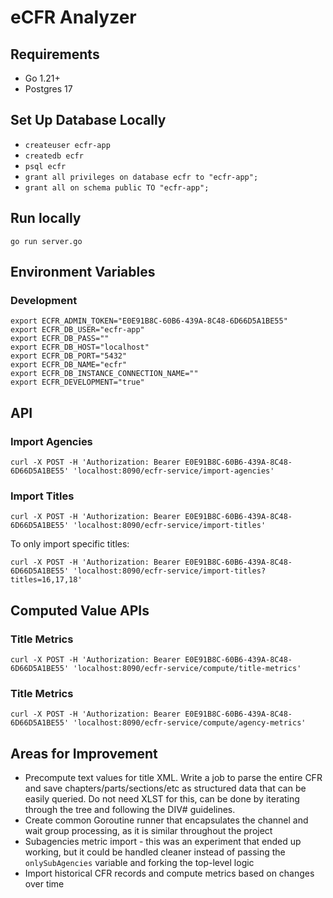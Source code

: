 # eCFR Analyzer

## Requirements

* Go 1.21+
* Postgres 17

## Set Up Database Locally

* `createuser ecfr-app`
* `createdb ecfr`
* `psql ecfr`
* `grant all privileges on database ecfr to "ecfr-app";`
* `grant all on schema public TO "ecfr-app";`

## Run locally

`go run server.go`

## Environment Variables

### Development

```
export ECFR_ADMIN_TOKEN="E0E91B8C-60B6-439A-8C48-6D66D5A1BE55"
export ECFR_DB_USER="ecfr-app"
export ECFR_DB_PASS=""
export ECFR_DB_HOST="localhost"
export ECFR_DB_PORT="5432"
export ECFR_DB_NAME="ecfr"
export ECFR_DB_INSTANCE_CONNECTION_NAME=""
export ECFR_DEVELOPMENT="true"
```

## API

### Import Agencies

```
curl -X POST -H 'Authorization: Bearer E0E91B8C-60B6-439A-8C48-6D66D5A1BE55' 'localhost:8090/ecfr-service/import-agencies'
```

### Import Titles

```
curl -X POST -H 'Authorization: Bearer E0E91B8C-60B6-439A-8C48-6D66D5A1BE55' 'localhost:8090/ecfr-service/import-titles'
```

To only import specific titles:

```
curl -X POST -H 'Authorization: Bearer E0E91B8C-60B6-439A-8C48-6D66D5A1BE55' 'localhost:8090/ecfr-service/import-titles?titles=16,17,18'
```

## Computed Value APIs

### Title Metrics

```
curl -X POST -H 'Authorization: Bearer E0E91B8C-60B6-439A-8C48-6D66D5A1BE55' 'localhost:8090/ecfr-service/compute/title-metrics'
```

### Title Metrics

```
curl -X POST -H 'Authorization: Bearer E0E91B8C-60B6-439A-8C48-6D66D5A1BE55' 'localhost:8090/ecfr-service/compute/agency-metrics'
```

## Areas for Improvement

* Precompute text values for title XML. Write a job to parse the entire CFR and save
  chapters/parts/sections/etc as structured data that can be easily queried. Do not need XLST for
  this, can be done by iterating through the tree and following the DIV# guidelines.
* Create common Goroutine runner that encapsulates the channel and wait group processing, as it is
  similar throughout the project
* Subagencies metric import - this was an experiment that ended up working, but it could be handled cleaner
  instead of passing the `onlySubAgencies` variable and forking the top-level logic
* Import historical CFR records and compute metrics based on changes over time